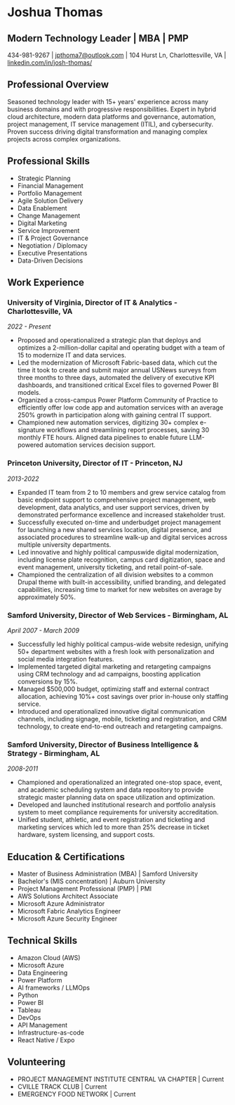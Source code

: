 # Joshua Thomas

## Modern Technology Leader | MBA | PMP

434-981-9267 | jpthoma7@outlook.com | 104 Hurst Ln, Charlottesville, VA | [linkedin.com/in/josh-thomas/](https://linkedin.com/in/josh-thomas/)

## Professional Overview

Seasoned technology leader with 15+ years' experience across many business domains and with progressive responsibilities. Expert in hybrid cloud architecture, modern data platforms and governance, automation, project management, IT service management (ITIL), and cybersecurity. Proven success driving digital transformation and managing complex projects across complex organizations.

## Professional Skills

- Strategic Planning
- Financial Management
- Portfolio Management
- Agile Solution Delivery
- Data Enablement
- Change Management
- Digital Marketing
- Service Improvement
- IT & Project Governance
- Negotiation / Diplomacy
- Executive Presentations
- Data-Driven Decisions

## Work Experience

### University of Virginia, Director of IT & Analytics - Charlottesville, VA

_2022 - Present_

- Proposed and operationalized a strategic plan that deploys and optimizes a 2-million-dollar capital and operating budget with a team of 15 to modernize IT and data services.
- Led the modernization of Microsoft Fabric-based data, which cut the time it took to create and submit major annual USNews surveys from three months to three days, automated the delivery of executive KPI dashboards, and transitioned critical Excel files to governed Power BI models.
- Organized a cross-campus Power Platform Community of Practice to efficiently offer low code app and automation services with an average 250% growth in participation along with gaining central IT support.
- Championed new automation services, digitizing 30+ complex e-signature workflows and streamlining report processes, saving 30 monthly FTE hours. Aligned data pipelines to enable future LLM-powered automation services decision support.

### Princeton University, Director of IT - Princeton, NJ

_2013-2022_

- Expanded IT team from 2 to 10 members and grew service catalog from basic endpoint support to comprehensive project management, web development, data analytics, and user support services, driven by demonstrated performance excellence and increased stakeholder trust.
- Successfully executed on-time and underbudget project management for launching a new shared services location, digital presence, and associated procedures to streamline walk-up and digital services across multiple university departments.
- Led innovative and highly political campuswide digital modernization, including license plate recognition, campus card digitization, space and event management, university ticketing, and retail point-of-sale.
- Championed the centralization of all division websites to a common Drupal theme with built-in accessibility, unified branding, and delegated capabilities, increasing time to market for new websites on average by approximately 50%.

### Samford University, Director of Web Services - Birmingham, AL

_April 2007 - March 2009_

- Successfully led highly political campus-wide website redesign, unifying 50+ department websites with a fresh look with personalization and social media integration features.
- Implemented targeted digital marketing and retargeting campaigns using CRM technology and ad campaigns, boosting application conversions by 15%.
- Managed $500,000 budget, optimizing staff and external contract allocation, achieving 10%+ cost savings over prior in-house only staffing service.
- Introduced and operationalized innovative digital communication channels, including signage, mobile, ticketing and registration, and CRM technology, to create end-to-end outreach and retargeting campaigns.

### Samford University, Director of Business Intelligence & Strategy - Birmingham, AL

_2008-2011_

- Championed and operationalized an integrated one-stop space, event, and academic scheduling system and data repository to provide strategic master planning data on space utilization and optimization.
- Developed and launched institutional research and portfolio analysis system to meet compliance requirements for university accreditation.
- Unified student, athletic, and event registration and ticketing and marketing services which led to more than 25% decrease in ticket hardware, system licensing, and support costs.

## Education & Certifications

- Master of Business Administration (MBA) | Samford University
- Bachelor's (MIS concentration) | Auburn University
- Project Management Professional (PMP) | PMI
- AWS Solutions Architect Associate
- Microsoft Azure Administrator
- Microsoft Fabric Analytics Engineer
- Microsoft Azure Security Engineer

## Technical Skills

- Amazon Cloud (AWS)
- Microsoft Azure
- Data Engineering
- Power Platform
- AI frameworks / LLMOps
- Python
- Power BI
- Tableau
- DevOps
- API Management
- Infrastructure-as-code
- React Native / Expo

## Volunteering

- PROJECT MANAGEMENT INSTITUTE CENTRAL VA CHAPTER | Current
- CVILLE TRACK CLUB | Current
- EMERGENCY FOOD NETWORK | Current
